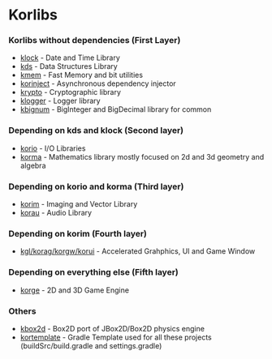 Korlibs
=======

### Korlibs without dependencies (First Layer)

* [klock](https://github.com/korlibs/klock) - Date and Time Library
* [kds](https://github.com/korlibs/kds) - Data Structures Library
* [kmem](https://github.com/korlibs/kmem) - Fast Memory and bit utilities
* [korinject](https://github.com/korlibs/kmem) - Asynchronous dependency injector
* [krypto](https://github.com/korlibs/krypto) - Cryptographic library
* [klogger](https://github.com/korlibs/klogger) - Logger library
* [kbignum](https://github.com/korlibs/kbignum) - BigInteger and BigDecimal library for common

### Depending on kds and klock (Second layer)

* [korio](https://github.com/korlibs/korio) - I/O Libraries
* [korma](https://github.com/korlibs/korma) - Mathematics library mostly focused on 2d and 3d geometry and algebra

### Depending on korio and korma (Third layer)

* [korim](https://github.com/korlibs/korim) - Imaging and Vector Library
* [korau](https://github.com/korlibs/korau) - Audio Library

### Depending on korim (Fourth layer)

* [kgl/korag/korgw/korui](https://github.com/korlibs/korui) - Accelerated Grahphics, UI and Game Window

### Depending on everything else (Fifth layer)

* [korge](https://github.com/korlibs/korge) - 2D and 3D Game Engine

### Others

* [kbox2d](https://github.com/korlibs/kbox2d) - Box2D port of JBox2D/Box2D physics engine
* [kortemplate](https://github.com/korlibs/kortemplate) - Gradle Template used for all these projects (buildSrc/build.gradle and settings.gradle)
